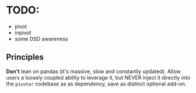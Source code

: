 # TODO:

- pivot
- inpivot
- some DSD awareness

## Principles

**Don't** lean on pandas (it's massive, slow and constantly updated). Allow users a loosely coupled ability to leverage it, but NEVER inject it directly into the `pivoter` codebase as as dependency, save as distinct optional add-on.